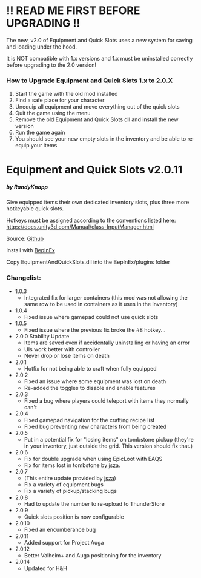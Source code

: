 # !! READ ME FIRST BEFORE UPGRADING !!
The new, v2.0 of Equipment and Quick Slots uses a new system for saving and loading under the hood.

It is NOT compatible with 1.x versions and 1.x must be uninstalled correctly before upgrading to the 2.0 version!

### How to Upgrade Equipment and Quick Slots 1.x to 2.0.X
1. Start the game with the old mod installed
2. Find a safe place for your character
3. Unequip all equipment and move everything out of the quick slots
4. Quit the game using the menu
5. Remove the old Equipment and Quick Slots dll and install the new version
6. Run the game again
7. You should see your new empty slots in the inventory and be able to re-equip your items

# Equipment and Quick Slots v2.0.11
##### by RandyKnapp
Give equipped items their own dedicated inventory slots, plus three more hotkeyable quick slots.

Hotkeys must be assigned according to the conventions listed here: https://docs.unity3d.com/Manual/class-InputManager.html

Source: [Github](https://github.com/RandyKnapp/ValheimMods/EquipmentAndQuickSlots/)

Install with [BepInEx](https://valheim.thunderstore.io/package/denikson/BepInExPack_Valheim/)

Copy EquipmentAndQuickSlots.dll into the BepInEx/plugins folder

### Changelist:
  * 1.0.3
    * Integrated fix for larger containers (this mod was not allowing the same row to be used in containers as it uses in the Inventory)
  * 1.0.4
    * Fixed issue where gamepad could not use quick slots
  * 1.0.5
    * Fixed issue where the previous fix broke the #8 hotkey...
  * 2.0.0 Stability Update
	* Items are saved even if accidentally uninstalling or having an error
	* UIs work better with controller
	* Never drop or lose items on death
  * 2.0.1
	* Hotfix for not being able to craft when fully equipped
  * 2.0.2
	* Fixed an issue where some equipment was lost on death
	* Re-added the toggles to disable and enable features
  * 2.0.3
    * Fixed a bug where players could teleport with items they normally can't
  * 2.0.4
    * Fixed gamepad navigation for the crafting recipe list
	* Fixed bug preventing new characters from being created
  * 2.0.5
    * Put in a potential fix for "losing items" on tombstone pickup (they're in your inventory, just outside the grid. This version should fix that.)
  * 2.0.6
    * Fix for double upgrade when using EpicLoot with EAQS
	* Fix for items lost in tombstone by [jsza](https://github.com/jsza).
  * 2.0.7
	* (This entire update provided by [jsza](https://github.com/jsza))
	* Fix a variety of equipment bugs
	* Fix a variety of pickup/stacking bugs
  * 2.0.8
    * Had to update the number to re-upload to ThunderStore
  * 2.0.9
	* Quick slots position is now configurable
  * 2.0.10
    * Fixed an encumberance bug
  * 2.0.11
    * Added support for Project Auga
  * 2.0.12
    * Better Valheim+ and Auga positioning for the inventory
  * 2.0.14
    * Updated for H&H